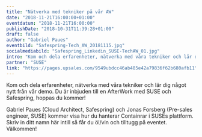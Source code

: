 ```yaml
---
title: "Nätverka med tekniker på vår AW"
date: "2018-11-21T16:00:00+01:00"
eventdatum: "2018-11-21T16:00:00"
publishDate: "2018-10-31T11:39:28+01:00"
draft: false
author: "Gabriel Paues"
eventbild: "Safespring-Tech_AW_20181115.jpg"
socialmediabild: "Safespring_Linkedin_SUSE-TechAW_01.jpg"
intro: "Kom och dela erfarenheter, nätverka med våra tekniker och lär dig något nytt från vår demo."
partner: "SUSE"
link: "https://pages.upsales.com/9549ubdcc46ab485e42a79836f62b680afb11"
---
```


Kom och dela erfarenheter, nätverka med våra tekniker och lär dig något nytt från vår demo. Du är inbjuden till en AfterWork med SUSE och Safespring, hoppas du kommer!

Gabriel Paues (Cloud Architect, Safespring) och Jonas Forsberg (Pre-sales engineer, SUSE) kommer visa hur du hanterar Containrar i SUSEs plattform. Skriv in ditt namn här intill så får du öl/vin och tilltugg på eventet. Välkommen!
